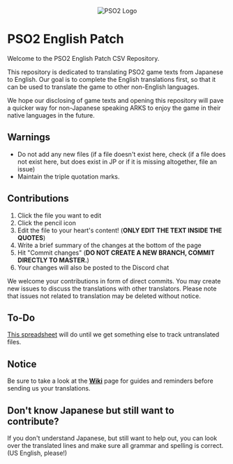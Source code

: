 <p align="center">
  <img src="http://i.imgur.com/OD8QlFQ.png" alt="PSO2 Logo"/>
</p>

# PSO2 English Patch 
Welcome to the PSO2 English Patch CSV Repository.

This repository is dedicated to translating PSO2 game texts from Japanese to English. Our goal is to complete the English translations first, so that it can be used to translate the game to other non-English languages.

We hope our disclosing of game texts and opening this repository will pave a quicker way for non-Japanese speaking ARKS to enjoy the game in their native languages in the future.

## Warnings
* Do not add any new files (if a file doesn't exist here, check (if a file does not exist here, but does exist in JP or if it is missing altogether, file an issue)
* Maintain the triple quotation marks.

## Contributions

 1. Click the file you want to edit
 2. Click the pencil icon
 3. Edit the file to your heart's content! (<b>ONLY EDIT THE TEXT INSIDE THE QUOTES</b>)
 4. Write a brief summary of the changes at the bottom of the page
 5. Hit "Commit changes" (<b>DO NOT CREATE A NEW BRANCH, COMMIT DIRECTLY TO MASTER.</b>)
 6. Your changes will also be posted to the Discord chat

We welcome your contributions in form of direct commits. You may create new issues to discuss the translations with other translators. Please note that issues not related to translation may be deleted without notice.
 
## To-Do
[This spreadsheet](https://docs.google.com/spreadsheets/d/10baB8072UEwQEjdtV-AE_tVUXEDmdENJcfG5Mn8av18/edit#gid=0) will do until we get something else to track untranslated files.

## Notice

Be sure to take a look at the <a href="https://github.com/Arks-Layer/PSO2ENPatchCSV/wiki"><strong>Wiki</strong></a> page for guides and reminders before sending us your translations.

## Don't know Japanese but still want to contribute?

If you don't understand Japanese, but still want to help out, you can look over the translated lines and make sure all grammar and spelling is correct. (US English, please!)
